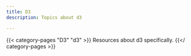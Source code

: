 ```yaml
---
title: D3
description: Topics about d3

---
```

{{< category-pages "D3" "d3" >}} Resources about d3 specifically. {{</ category-pages >}}